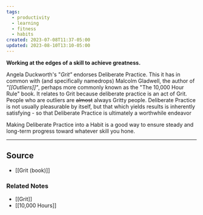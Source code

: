 ```yaml
---
tags:
  - productivity
  - learning
  - fitness
  - habits
created: 2023-07-08T11:37-05:00
updated: 2023-08-10T13:10-05:00
---
```

**Working at the edges of a skill to achieve greatness.**

Angela Duckworth's "*Grit"* endorses Deliberate Practice. This it has in common with (and specifically namedrops) Malcolm Gladwell, the author of *"[[Outliers]]"*, perhaps more commonly known as the "The 10,000 Hour Rule" book. It relates to Grit because deliberate practice is an act of Grit. People who are outliers are ~~almost~~ always Gritty people. Deliberate Practice is not usually pleasurable by itself, but that which yields results is inherently satisfying - so that Deliberate Practice is ultimately a worthwhile endeavor

Making Deliberate Practice into a Habit is a good way to ensure steady and long-term progress toward whatever skill you hone.

---

## Source
- [[Grit (book)]]

### Related Notes
- [[Grit]]
- [[10,000 Hours]]
